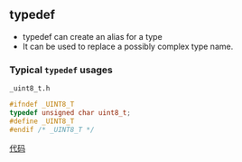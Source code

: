 ## typedef

- typedef can create an alias for a type
- It can be used to replace a possibly complex type name.


### Typical `typedef` usages

`_uint8_t.h`
```c++
#ifndef _UINT8_T
typedef unsigned char uint8_t;
#define _UINT8_T
#endif /* _UINT8_T */
```

[代码](../../suet/4.4_typedef.cpp)